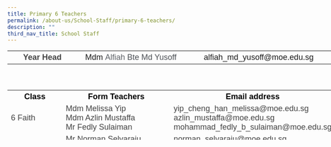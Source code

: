 ```yaml
---
title: Primary 6 Teachers
permalink: /about-us/School-Staff/primary-6-teachers/
description: ""
third_nav_title: School Staff
---
```

<table class="iveo_table ives_tab_simple ive_eobj_center" style="width: 736.138px; height: 73px;">

<tbody>

<tr>

<th style="width: 159px;"><font size="4" face="arial, sans-serif"><font color="#444444">Year Head</font></font></th>

<th style="width: 245px;"><font size="4" face="arial, sans-serif"><span style="font-weight: normal;">Mdm&nbsp;<span style="color: rgb(95, 99, 104);">Alfiah</span><span style="color: rgb(77, 81, 86);">&nbsp;Bte Md Yusoff</span></span></font></th>

<th style="width: 332px;"><font size="4" face="arial, sans-serif"><span style="font-weight: normal;">alfiah_md_yusoff@moe.edu.sg</span></font></th>

</tr>

</tbody>

</table>

<table class="iveo_table ives_tab_simple ive_eobj_center" style="width: 741.575px; height: 113px;">

<tbody>

<tr>

<th style="width: 119px;"><font color="#000000" size="4" face="arial, sans-serif">Class</font></th>

<th style="width: 271px;"><font color="#000000" size="4" face="arial, sans-serif">Form Teachers</font></th>

<th style="width: 301px;"><font color="#000000" size="4" face="arial, sans-serif">Email address</font></th>

</tr>

<tr>

<td><font size="4" face="arial, sans-serif" color="#444444">6 Faith</font></td>

<td><font face="arial, sans-serif" size="4" color="#444444"><span lang="EN-SG" style="line-height: 107%;"></span><span lang="EN-SG" class="" style="">Mdm Melissa Yip</span><span lang="EN-SG" class="" style="">  
</span><br>Mdm Azlin Mustaffa <br>Mr Fedly Sulaiman
</font></td>

<td><font size="4" color="#444444"><font face="arial, sans-serif">yip_cheng_han_melissa@moe.edu.sg<span lang="EN-SG" style="line-height: 107%;"></span><span lang="EN-SG" style="line-height: 107%;"></span><span lang="EN-SG" style="line-height: 107%;"></span>  
</font><font face="arial, sans-serif">azlin_mustaffa@moe.edu.sg <br>mohammad_fedly_b_sulaiman@moe.edu.sg 
</font></font></td>

</tr>

<tr>

<td><font face="arial, sans-serif" size="4" color="#444444">6 Grace</font></td>

<td><font face="arial, sans-serif" size="4"><font color="#444444">Mr Norman Selvaraju  
<br>Mdm Lee Mei Ling<br> Mr Eugene Sim</font><font color="#444444">  
<span lang="EN-SG" style="line-height: 107%;"></span><span lang="EN-SG" class=""></span></font></font></td>

<td><font face="arial, sans-serif" size="4" color="#444444"> norman_selvaraju@moe.edu.sg
  lee_mei_ling_a@moe.edu.sg <br> sim_kok_hong_eugene@moe.edu.sg
</font></td>

</tr>

<tr>

<td><font face="arial, sans-serif" size="4" color="#444444">6 Hope</font></td>

<td><font face="arial, sans-serif" size="4" color="#444444"><span lang="EN-SG" class="">Mr Edmund Lee  
</span><br>Mr Steven Yeo <br> Mdm Juliena Razek 
<span lang="EN-SG" class=""></span></font></td>

<td><font face="arial, sans-serif" size="4" color="#444444">lee_jianfeng_edmund@moe.edu.sg  
yeo_poh_teck@moe.edu.sg  <br>julieana_razek@moe.edu.sg
</font></td>

</tr>

<tr>

<td><font face="arial, sans-serif" size="4" color="#444444">6 Joy</font></td>

<td><font face="arial, sans-serif" size="4" color="#444444"><span lang="EN-SG" style="line-height: 107%;"></span><span lang="EN-SG" class=""></span>Miss Suhaila Mohd Taib  
<span lang="EN-SG" style="line-height: 107%;"></span><span lang="EN-SG" class=""></span><span lang="EN-SG" class=""></span><br>Mr Jabin Lim<br>Mdm Rafeyah  
</font></td>

<td><font face="arial, sans-serif" size="4" color="#444444">suhaila_mohd_taib@moe.edu.sg  
lim_ming_ee_jabin@moe.edu.sg  <br>rafeyah_abdul_rahman@moe.edu.sg
<span lang="EN-SG" style="line-height: 107%;"></span><span lang="EN-SG" style="line-height: 107%;"></span><span lang="EN-SG" style="line-height: 107%;"></span><span lang="EN-SG" style="line-height: 107%;"></span></font></td>

</tr>

<tr>

<td><font face="arial, sans-serif" size="4" color="#444444">6 Love</font></td>

<td><font face="arial, sans-serif" size="4" color="#444444"><span lang="EN-SG" style="line-height: 107%;"></span><span lang="EN-SG" class=""><span lang="EN-SG" class="">Mdm Zahira Begum  
<br>Mdm Alifah Yusoff&nbsp;<br>Ms Debbie See</span></span></font></td>

<td><font face="arial, sans-serif" color="#444444"><font size="4"><span lang="EN-SG" style="line-height: 107%;"></span>zahira_begum_abdul_rahman@moe.edu.sg  
</font><font size="4">alfiah_md_yusoff@moe.edu.sg<br>see_seow_ping_debbie@moe.edu.sg</font></font></td>

</tr>

<tr>

<td><font face="arial, sans-serif" size="4" color="#444444">6 Patience</font></td>

<td><font face="arial, sans-serif" size="4" color="#444444">Mdm Noor Ellynda Ismail  
<br>Mr James Ling<span lang="EN-SG" class=""><span style="font-weight: bold;">  
</span></span></font></td>

<td><font face="arial, sans-serif" size="4" color="#444444"><span lang="EN-SG" style="line-height: 107%;"></span>noor_ellynda_mohd_ismail@moe.edu.sg  
euk_shin_james_ling@moe.edu.sg  
</font></td>

</tr>

</tbody>

</table>
